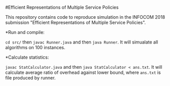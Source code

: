 #Efficient Representations of Multiple Service Policies

This repository contains code to reproduce simulation in the INFOCOM 2018 submission "Efficient Representations of Multiple Service Policies".

*Run and compile: 

`cd src/` then `javac Runner.java` and then `java Runner`. It will simualate all algorithms on 100 instances.

*Calculate statistics:

`javac StatCalculator.java` and then `java StatCalculator < ans.txt`. It will calculate average ratio of overhead against lower bound,  where `ans.txt` is file produced by runner.
